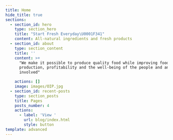```yaml
---
title: Home
hide_title: true
sections:
  - section_id: hero
    type: section_hero
    title: "Start Fresh Everyday\U0001F341"
    content: All-natural ingredients and fresh products
  - section_id: about
    type: section_content
    title: ''
    content: >+
      "We make it possible to produce quality food while improving food
      production, profitability and the well-being of the people and animals
      involved"

    actions: []
    image: images/OIP.jpg
  - section_id: recent-posts
    type: section_posts
    title: Pages
    posts_number: 4
    actions:
      - label: 'View '
        url: blog/index.html
        style: button
template: advanced
---
```

